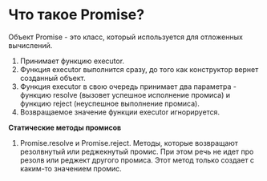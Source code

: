 # Что такое Promise?

Объект Promise - это класс, который используется для отложенных вычислений.

1. Принимает функцию executor.
2. Функция executor выполнится сразу, до того как конструктор вернет созданный объект.
3. Функция executor в свою очередь принимает два параметра - функцию resolve (вызовет успешное исполнение промиса) и функцию reject (неуспешное выполнение промиса).
4. Возвращаемое значение функции executor игнорируется.

**Статические методы промисов**

1. Promise.resolve и Promise.reject. Методы, которые возвращают резолвнутый или реджекнутый промис. При этом речь не идет про резолв или реджект другого промиса. Этот метод только создает с каким-то значением промис.
